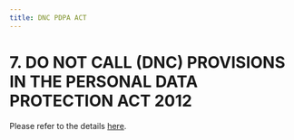 ```yaml
---
title: DNC PDPA ACT 
---
```


# 7. DO NOT CALL (DNC) PROVISIONS IN THE PERSONAL DATA PROTECTION ACT 2012

Please refer to the details [here](https://www.sp.edu.sg/sp/student-services/osc-overview/student-handbook/do-not-call-(dnc)-provisions-in-personal-data-protection-act-2012).
